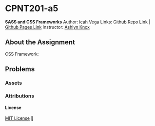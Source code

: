 # CPNT201-a5
**SASS and CSS Frameworks**
Author: [Icah Vega](https://github.com/Icahpv)
Links: [Github Repo Link](https://github.com/Icahpv/cpnt201-a5.git) | [Github Pages Link](https://icahpv.github.io/cpnt201-a5/)
Instructor: [Ashlyn Knox](https://github.com/lilyx13)

## About the Assignment

CSS Framework: []()


## Problems


### Assets


### Attributions


#### License
[MIT License](https://opensource.org/licenses/MIT) :scroll: